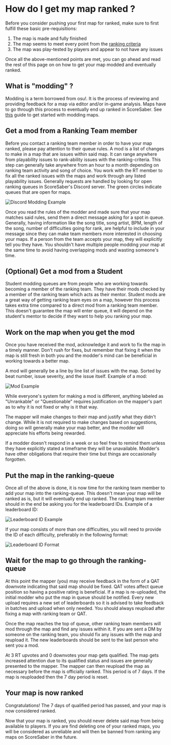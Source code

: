 # How do I get my map ranked ?
Before you consider pushing your first map for ranked, make sure to first fulfill these basic pre-requisitions:

 1. The map is made and fully finished
 2. The map seems to meet every point from the [ranking criteria](./ranking-criteria.md) 
 3. The map was play-tested by players and appear to not have any issues
 
Once all the above-mentioned points are met, you can go ahead and read the rest of this page on on how to get your map modded and eventually ranked.

## What is "modding" ?
Modding is a term borrowed from osu!. It is the process of reviewing and providing feedback for a map via editor and/or in-game analysis. Maps have to go through this process to eventually end up ranked in ScoreSaber.
See [this](https://bit.ly/ScoreSaberModding) guide to get started with modding maps.

## Get a mod from a Ranking Team member 

Before you contact a ranking team member in order to have your map ranked, please pay attention to their queue rules. A mod is a list of changes to make in a map that are issues within said map. It can range anywhere from playability issues to rank-ability issues with the ranking-criteria. This step can generally take anywhere from an hour to a month depending on ranking team activity and song of choice. You work with the RT member to fix all the ranked issues with the maps and work through any listed playability issues. Generally requests are handled by looking for open ranking queues in ScoreSaber's Discord server. The green circles indicate queues that are open for maps.

![Discord Modding Example](~@images/ranking/how-to-rank-map/discord-modding.png)

Once you read the rules of the modder and made sure that your map matches said rules, send them a direct message asking for a spot in queue. Generally, having information like the song title, song artist, BPM, length of the song, number of difficulties going for rank, are helpful to include in your message since they can make team members more interested in choosing your maps.
If a person from the team accepts your map, they will explicitly tell you they have. You shouldn't have multiple people modding your map at the same time to avoid having overlapping mods and wasting someone's time.

## (Optional) Get a mod from a Student

Student modding queues are from people who are working towards becoming a member of the ranking team. They have their mods checked by a member of the ranking team which acts as their mentor. Student mods are a great way of getting ranking team eyes on a map, however this process takes extra time compared to a direct mod from a ranking team member. This doesn't guarantee the map will enter queue, it will depend on the student's mentor to decide if they want to help you ranking your map.

## Work on the map when you get the mod

Once you have received the mod, acknowledge it and work to fix the map in a timely manner. Don't rush for fixes, but remember that fixing it when the map is still fresh in both you and the modder's mind can be beneficial in working towards a better map.

A mod will generally be a line by line list of issues with the map. Sorted by beat number, issue severity, and the issue itself. Example of a mod:

![Mod Example](~@images/ranking/how-to-rank-map/mod-example.png)

While everyone's system for making a mod is different, anything labeled as "Unrankable" or "Questionable" requires justification on the mapper's part as to why it is not fixed or why is it that way. 

The mapper will make changes to their map and justify what they didn't change. While it is not required to make changes based on suggestions, doing so will generally make your map better, and the modder will appreciate his efforts being rewarded.

If a modder doesn't respond in a week or so feel free to remind them unless they have explicitly stated a timeframe they will be unavailable. Modder's have other obligations that require their time but things are occasionally forgotten.

## Put the map in the ranking-queue

Once all of the above is done, it is now time for the ranking team member to add your map into the ranking-queue. This doesn't mean your map will be ranked as is,  but it will eventually end up ranked.
The ranking team member should in the end be asking you for the leaderboard IDs. Example of a leaderboard ID:

![Leaderboard ID Example](~@images/ranking/how-to-rank-map/leaderboard-id.png)

If your map consists of more than one difficulties, you will need to provide the ID of each difficulty, preferably in the following format:

![Leaderboard ID Format](~@images/ranking/how-to-rank-map/leaderboard-id-format.png)

## Wait for the map to go through the ranking-queue

At this point the mapper (you) may receive feedback in the form of a QAT downvote indicating that said map should be fixed. QAT votes affect queue position so having a positive rating is beneficial. If a map is re-uploaded, the initial modder who put the map in queue should be notified. Every new upload requires a new set of leaderboards so it is advised to take feedback in batches and upload when only needed. You should always reupload after fixing a map with ranking team or QAT.

Once the map reaches the top of queue, other ranking team members will mod through the map and find any issues within it. If you are sent a DM by someone on the ranking team, you should fix any issues with the map and reupload it. The new leaderboards should be sent to the last person who sent you a mod.

At 3 RT upvotes and 0 downvotes your map gets qualified. The map gets increased attention due to its qualified status and issues are generally presented to the mapper. The mapper can then reupload the map as necessary before the map is officially ranked. This period is of 7 days. If the map is reuploaded then the 7 day period is reset.

## Your map is now ranked

Congratulations! The 7 days of qualified period has passed, and your map is now considered ranked.

Now that your map is ranked, you should never delete said map from being available to players. If you are find deleting one of your ranked maps, you will be considered as unreliable and will then be banned from ranking any maps on ScoreSaber in the future.
